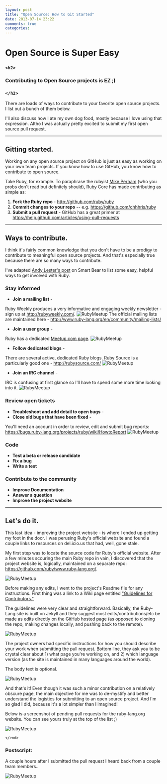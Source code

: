 ```yaml
---
layout: post
title: "Open Source: How to Git Started"
date: 2013-07-14 23:22
comments: true
categories: 
---
```



# Open Source is Super Easy
### `<h2>`
### Contributing to Open Source projects is EZ ;)
### `</h2>`


There are loads of ways to contribute to your favorite open source projects. I list out a bunch of them below. 

I'll also discuss how I ate my own dog food, mostly because I love using that expression. Altho I was actually pretty excited to submit my first open source pull request.

***

## Gitting started.

Working on any open source project on GitHub is just as easy as working on your own team projects. If you know how to use GitHub, you know how to contribute to open source. 

Take Ruby, for example. To paraphrase the rubyist [Mike Perham](http://www.mikeperham.com/2010/12/08/contributing-to-ruby/) (who you probs don't read but definitely should), Ruby Core has made contributing as simple as:

1. **Fork the Ruby repo** - <http://github.com/ruby/ruby>
2. **Commit changes to your repo** -- e.g. <https://github.com/chhhris/ruby>
3. **Submit a pull request** - GitHub has a great primer at <https://help.github.com/articles/using-pull-requests>

***

## Ways to contribute.
I think it's fairly common knowledge that you don't have to be a prodigy to contribute to meaningful open source projects. And that's especially true because there are so many ways to contribute. 

I've adapted [Andy Lester's post](http://blog.smartbear.com/programming/14-ways-to-contribute-to-open-source-without-being-a-programming-genius-or-a-rock-star/) on Smart Bear to list some easy, helpful ways to get involved with Ruby. 

### Stay informed

* **Join a mailing list** - 

Ruby Weekly produces a very informative and engaging weekly newsletter - sign up at <http://rubyweekly.com/>.
![RubyMeetup](/images/ruby-weekly.png)
The official mailing lists are maintained here - <http://www.ruby-lang.org/en/community/mailing-lists/>

* **Join a user group** - 

Ruby has a dedicated [Meetup.com page](http://ruby.meetup.com).
![RubyMeetup](/images/ruby_meetup_com.png)

* **Follow dedicated blogs** - 

There are several active, dedicated Ruby blogs. Ruby Source is a particularly good one - http://rubysource.com/
![RubyMeetup](/images/ruby-source-blog.png)

* **Join an IRC channel** -

IRC is confusing at first glance so I'll have to spend some more time looking into it. 
![RubyMeetup](/images/irc-ruby.png)

### Review open tickets

* **Troubleshoot and add detail to open bugs** -
* **Close old bugs that have been fixed** -

You'll need an account in order to review, edit and submit bug reports: <https://bugs.ruby-lang.org/projects/ruby/wiki/HowtoReport>
![RubyMeetup](/images/bug-tracking.png)

### Code

* **Test a beta or release candidate**
* **Fix a bug**
* **Write a test**

### Contribute to the community

* **Improve Documentation**
* **Answer a question**
* **Improve the project website**

***

## Let's do it.

This last idea - improving the project website - is where I ended up getting my foot in the door. I was perusing Ruby's official website and found a couple links to resources on del.icio.us that had, well, gone stale. 

My first step was to locate the source code for Ruby's official website. After a few minutes scouring the main Ruby repo in vain, I discovered that the project website is, logically, maintained on a separate repo: <https://github.com/ruby/www.ruby-lang.org/>.

![RubyMeetup](/images/ruby-lang-github.png)

Before making any edits, I went to the project's Readme file for any instructions. First thing was a link to a Wiki page entitled ["Guidelines for Contributors."](https://github.com/ruby/www.ruby-lang.org/wiki)

The guidelines were very clear and straightforward. Basically, the Ruby-Lang site is built on Jekyll and they suggest most edits/contributions/etc be made as edits directly on the GitHub hosted page (as opposed to cloning the repo, making changes locally, and pushing back to the remote). 

![RubyMeetup](/images/ruby-lang_community-weblogs_github-edit.png)

The project owners had specific instructions for how you should describe your work when submitting the pull request. Bottom line, they ask you to be crystal clear about 1) what page you're working on, and 2) which language version (as the site is maintained in many languages around the world).

The body text is optional. 

![RubyMeetup](/images/ruby-lang_github-submitting-pull-request.png)

And that's it! Even though it was such a minor contribution on a relatively obscure page, the main objective for me was to de-mystify and better understand the logistics for submitting to an open source project. And I'm so glad I did, because it's a lot simpler than I imagined!

Below is a screenshot of pending pull requests for the ruby-lang.org website. You can see yours truly at the top of the list ;)

![RubyMeetup](/images/ruby-lang_github-pull-requests.png)

`</end>`

### Postscript:

A couple hours after I submitted the pull request I heard back from a couple team members..

![RubyMeetup](/images/ruby-lang-response.png)




